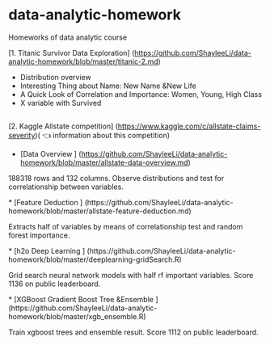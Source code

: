 # data-analytic-homework
Homeworks of data analytic course

[1. Titanic Survivor Data Exploration]
(https://github.com/ShayleeLi/data-analytic-homework/blob/master/titanic-2.md)
* Distribution overview
* Interesting Thing about Name: New Name &New Life
* A Quick Look of Correlation and Importance: Women, Young, High Class
* X variable with Survived

##
[2. Kaggle Allstate competition]
(https://www.kaggle.com/c/allstate-claims-severity)( :point_left: information about this competition)
* [Data Overview ]
 (https://github.com/ShayleeLi/data-analytic-homework/blob/master/allstate-data-overview.md)
 </p> 188318 rows and 132 columns. Observe distributions and test for correlationship between variables.</p>
* [Feature Deduction ]
(https://github.com/ShayleeLi/data-analytic-homework/blob/master/allstate-feature-deduction.md)
</p> Extracts half of variables by means of correlationship test and random forest importance.</p>
* [h2o Deep Learning ]
(https://github.com/ShayleeLi/data-analytic-homework/blob/master/deeplearning-gridSearch.R)
</p> Grid search neural network models with half rf important variables. Score 1136 on public leaderboard.</p>
* [XGBoost Gradient Boost Tree &Ensemble ]
(https://github.com/ShayleeLi/data-analytic-homework/blob/master/xgb_ensemble.R)
</p> Train xgboost trees and ensemble result. Score 1112 on public leaderboard.</p>
